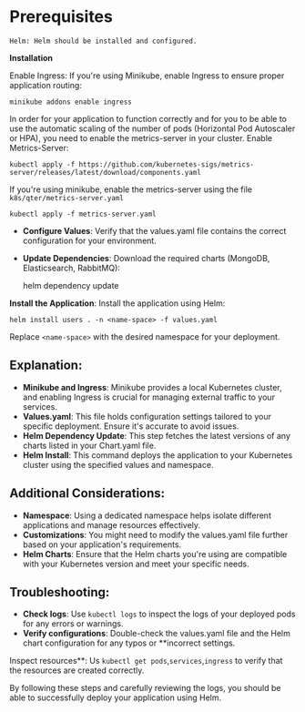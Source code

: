 # Prerequisites
    Helm: Helm should be installed and configured.

**Installation**

Enable Ingress: If you're using Minikube, enable Ingress to ensure proper application routing:

    minikube addons enable ingress

In order for your application to function correctly and for you to be able to use the automatic scaling of the number of pods (Horizontal Pod Autoscaler or HPA), you need to enable the metrics-server in your cluster.
Enable Metrics-Server: 

    kubectl apply -f https://github.com/kubernetes-sigs/metrics-server/releases/latest/download/components.yaml

If you're using minikube, enable the metrics-server using the file `k8s/qter/metrics-server.yaml`

    kubectl apply -f metrics-server.yaml


- **Configure Values**: Verify that the values.yaml file contains the correct configuration for your environment.
- **Update Dependencies**: Download the required charts (MongoDB, Elasticsearch, RabbitMQ):

    helm dependency update

**Install the Application**: Install the application using Helm:

    helm install users . -n <name-space> -f values.yaml

   Replace `<name-space>` with the desired namespace for your deployment.

## Explanation:

- **Minikube and Ingress**: Minikube provides a local Kubernetes cluster, and enabling Ingress is crucial for managing external traffic to your services.
- **Values.yaml**: This file holds configuration settings tailored to your specific deployment. Ensure it's accurate to avoid issues.
- **Helm Dependency Update**: This step fetches the latest versions of any charts listed in your Chart.yaml file.
- **Helm Install**: This command deploys the application to your Kubernetes cluster using the specified values and namespace. 

## Additional Considerations:

- **Namespace**: Using a dedicated namespace helps isolate different applications and manage resources effectively.
- **Customizations**: You might need to modify the values.yaml file further based on your application's requirements.
- **Helm Charts**: Ensure that the Helm charts you're using are compatible with your Kubernetes version and meet your specific needs.

## Troubleshooting:

- **Check logs**: Use `kubectl logs` to inspect the logs of your deployed pods for any errors or warnings.
- **Verify configurations**: Double-check the values.yaml file and the Helm chart configuration for any typos or **incorrect settings.

Inspect resources**: Us `kubectl get pods`,`services`,`ingress` to verify that the resources are created correctly.

By following these steps and carefully reviewing the logs, you should be able to successfully deploy your application using Helm.
